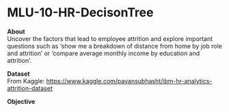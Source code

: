 # MLU-10-HR-DecisonTree

**About**<br>
Uncover the factors that lead to employee attrition and explore important questions such as ‘show me a breakdown of distance from home by job role and attrition’ or ‘compare average monthly income by education and attrition’. 

**Dataset**<br>
From Kaggle: https://www.kaggle.com/pavansubhasht/ibm-hr-analytics-attrition-dataset

**Objective**<br>
